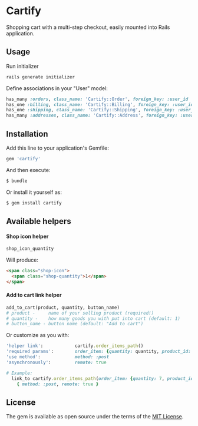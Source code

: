 # Cartify
Shopping cart with a multi-step checkout, easily mounted into Rails application.

## Usage
Run initializer
  ```ruby
  rails generate initializer
  ```
Define associations in your "User" model:
  ```ruby
  has_many :orders, class_name: 'Cartify::Order', foreign_key: :user_id
  has_one :billing, class_name: 'Cartify::Billing', foreign_key: :user_id
  has_one :shipping, class_name: 'Cartify::Shipping', foreign_key: :user_id
  has_many :addresses, class_name: 'Cartify::Address', foreign_key: :user_id
  ```

## Installation
Add this line to your application's Gemfile:

```ruby
gem 'cartify'
```

And then execute:
```bash
$ bundle
```

Or install it yourself as:
```bash
$ gem install cartify
```

## Available helpers
  #### Shop icon helper
  ```ruby
  shop_icon_quantity
  ```
  Will produce:
  ```html
  <span class="shop-icon">
    <span class="shop-quantity">1</span>
  </span>
  ```
  #### Add to cart link helper
  ```ruby
  add_to_cart(product, quantity, button_name)
  # product -     name of your selling product (required!)
  # quantity -    how many goods you with put into cart (default: 1)
  # button_name - button name (default: "Add to cart")
  ```
  Or customize as you with:
  ```ruby
  'helper link':            cartify.order_items_path()
  'required params':        order_item: {quantity: quantity, product_id: product.id}
  'use method':             method: :post
  'asynchronously':         remote: true

  # Example:
    link_to cartify.order_items_path(order_item: {quantity: 7, product_id: product.id}), 
      { method: :post, remote: true }
   ```

## License
The gem is available as open source under the terms of the [MIT License](http://opensource.org/licenses/MIT).

